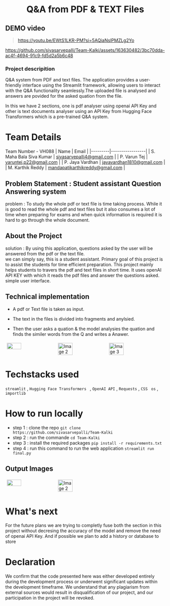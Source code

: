 <h1 align="center">
  Q&A from PDF & TEXT Files
</h1>


## DEMO video

> https://youtu.be/EWtS1LKR-PM?si=5AQiaNslPMZLg2Yo
 
https://github.com/sivasarvepalli/Team-Kalki/assets/163630482/3bc70dda-ac4f-4694-91c9-fd5d2a5b6c48

### Project descripition
Q&A system from PDF and text files. The application provides a user-friendly interface using the Streamlit framework, allowing users to interact with the Q&A functionality seamlessly.The uploaded file is analysed and answers are povided for the asked quation from the file. 

In this we have 2 sections, one is pdf analyser using openai API Key and other is text documents analyser using an API Key from Hugging Face Transformers which is a pre-trained Q&A system.


# Team Details 
Team Number - VH088
| Name    | Email           |
|---------|-----------------|
| S. Maha Bala Siva Kumar | sivasarvepalli4@gmail.com |
| P. Varun Tej | varuntej.p22@gmail.com |
| P. Jaya Vardhan | jayavardhan1810@gmail.com |
| M. Karthik Reddy | mandapatikarthikreddy@gmail.com |

## Problem Statement : Student assistant Question Answering system 
problem  : To study the whole pdf or text file is time taking process. While it is good to read the whole pdf and text files but it also consumes a lot of time when preparing for exams and when quick 
information is required it is hard to go through the whole document.

## About the Project

solution : By using this application, questions asked by the user will be answered from the pdf or the text file.  
we can simply say, this is a student assistant.
Primary goal of this project is to assist the students for time efficient preparation.
This project mainly helps students to travers the pdf and text files in short time.
It uses openAI API KEY with which it reads the pdf files and answer the questions asked.
simple user interface.

## Technical implementation
- A pdf or Text file is taken as input.

- The text in the files is divided into fragments and anylsied.
  
- Then the user asks a quation & the model analysies the quation and finds the similer words from the Q and writes a Anawer.

<div style="display: flex; flex-wrap: wrap;">
   <img src="https://github.com/sivasarvepalli/Team-Kalki/assets/131340671/981b0387-d671-4a88-bc51-7749a7fe3e56" style="width: 30%; margin: 5px;">
    <img src="https://github.com/sivasarvepalli/Team-Kalki/assets/131340671/98def8d9-12eb-4d55-9dfa-7794922b1ae5" alt="Image 2" style="width: 30%; margin: 5px;">
    <img src="https://github.com/sivasarvepalli/Team-Kalki/assets/131340671/1fad1468-9f0c-4475-b476-73ce3269d349" alt="Image 3" style="width: 30%; margin: 5px;">
    
</div>


# Techstacks used

`streamlit` , `Hugging Face Transformers ` , `OpenAI API` , `Requests` , `CSS `
`os` , `importlib  `

# How to run locally
- step 1 : clone the repo
   `git clone https://github.com/sivasarvepalli/Team-Kalki`
- step 2 : run the commande 
  `cd Team-Kalki`
- step 3 : install the required packages
   `pip install -r requirements.txt`   
- step 4 : run this command to run the web application
   `streamlit run final.py`

## Output Images
<div style="display: flex; flex-wrap: wrap;">
   <img src="https://github.com/sivasarvepalli/Team-Kalki/assets/131340671/0a2cd942-6fed-45e9-8906-2678022d1349" style="width: 30%; margin: 5px;">
    <img src="https://github.com/sivasarvepalli/Team-Kalki/assets/131340671/8faa4a3e-ba93-41ee-a685-b618b05c098c" alt="Image 2" style="width: 30%; margin: 5px;">
</div>


# What's next
For the future plans we are trying to completly fuse both the section in this project without decresing the accuracy of the model and remove the need of openai API Key.
And if possible we plan to add a history or database to store

# Declaration
We confirm that the code presented here was either developed entirely during the development process or underwent significant updates within the development timeframe. We understand that any plagiarism from external sources would result in disqualification of our project, and our participation in the project will be revoked.
